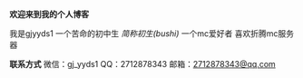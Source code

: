 **欢迎来到我的个人博客**

我是gjyyds1
一个苦命的初中生 _简称初生(bushi)_
一个mc爱好者
喜欢折腾mc服务器

**联系方式**
微信：gj_yyds1
QQ：2712878343
邮箱：2712878343@qq.com